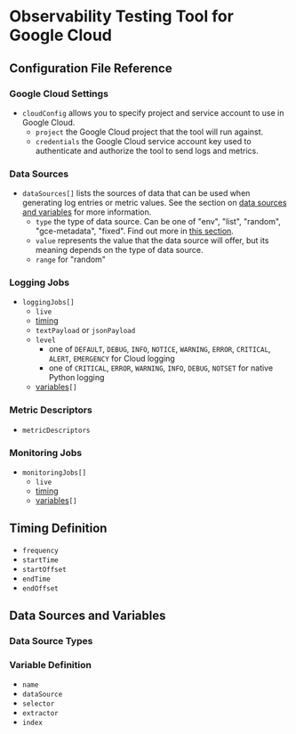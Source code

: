 # Observability Testing Tool for Google Cloud

## Configuration File Reference

### Google Cloud Settings

- `cloudConfig` allows you to specify project and service account to use in Google Cloud.
  - `project` the Google Cloud project that the tool will run against.
  - `credentials` the Google Cloud service account key used to authenticate and authorize the tool to send logs and metrics.

### Data Sources

- `dataSources[]` lists the sources of data that can be used when generating log entries
or metric values. See the section on [data sources and variables](#data-sources-and-variables)
for more information.
  - `type` the type of data source. Can be one of "env", "list", "random", "gce-metadata", "fixed". Find out more in [this section](#data-source-types).
  - `value` represents the value that the data source will offer, but its meaning depends on the type of data source.
  - `range` for "random"

### Logging Jobs

- `loggingJobs[]`
  - `live`
  - [timing](#timing-definition)
  - `textPayload` or `jsonPayload`
  - `level`
    - one of `DEFAULT`, `DEBUG`, `INFO`, `NOTICE`, `WARNING`, `ERROR`, `CRITICAL`, `ALERT`, `EMERGENCY` for Cloud logging
    - one of `CRITICAL`, `ERROR`, `WARNING`, `INFO`, `DEBUG`, `NOTSET` for native Python logging
  - [variables](#variable-definition)`[]`

### Metric Descriptors

- `metricDescriptors`

### Monitoring Jobs

- `monitoringJobs[]`
  - `live`
  - [timing](#timing-definition)
  - [variables](#variable-definition)`[]`

## Timing Definition

- `frequency`
- `startTime`
- `startOffset`
- `endTime`
- `endOffset`

## Data Sources and Variables

### Data Source Types

### Variable Definition

- `name`
- `dataSource`
- `selector`
- `extractor`
- `index`
